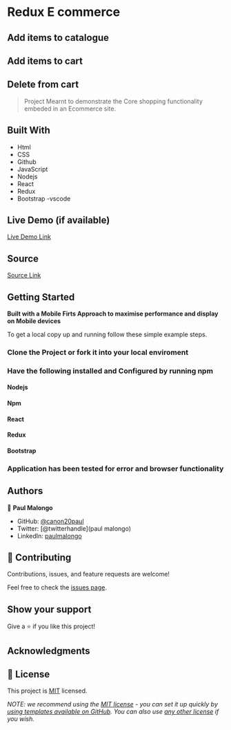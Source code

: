 # Redux E commerce
## Add items to catalogue
## Add items to cart
## Delete from cart

> Project Mearnt to demonstrate the Core shopping functionality embeded in an Ecommerce site.
## Built With

- Html
- CSS
- Github
- JavaScript
- Nodejs
- React
- Redux
- Bootstrap
-vscode

## Live Demo (if available)

[Live Demo Link](https://github.com/canon20paul/Redux-ecom)


## Source

[Source Link](https://github.com/canon20paul/Redux-ecom)


## Getting Started

**Built with a Mobile Firts Approach to maximise performance and display on Mobile devices**


To get a local copy up and running follow these simple example steps.

### Clone the Project or fork it into your local enviroment
### Have the following installed and Configured by running npm
#### Nodejs
#### Npm
#### React
#### Redux
#### Bootstrap

### Application has been tested for error and browser functionality


## Authors

👤 **Paul Malongo**

- GitHub: [@canon20paul](https://github.com/canon20paul/)
- Twitter: [@twitterhandle](paul malongo)
- LinkedIn: [paulmalongo](paulmalongo)

## 🤝 Contributing

Contributions, issues, and feature requests are welcome!

Feel free to check the [issues page](../../issues/).

## Show your support

Give a ⭐️ if you like this project!

## Acknowledgments



## 📝 License

This project is [MIT](./LICENSE) licensed.

_NOTE: we recommend using the [MIT license](https://choosealicense.com/licenses/mit/) - you can set it up quickly by [using templates available on GitHub](https://docs.github.com/en/communities/setting-up-your-project-for-healthy-contributions/adding-a-license-to-a-repository). You can also use [any other license](https://choosealicense.com/licenses/) if you wish._

